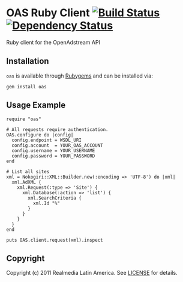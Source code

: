 OAS Ruby Client [![Build Status](https://secure.travis-ci.org/realmedia/oas-ruby-client.png)][travis] [![Dependency Status](https://gemnasium.com/realmedia/oas-ruby-client.png?travis)][gemnasium]
================
Ruby client for the OpenAdstream API

[travis]: http://travis-ci.org/realmedia/oas-ruby-client
[gemnasium]: https://gemnasium.com/realmedia/oas-ruby-client

Installation
------------

`oas` is available through [Rubygems](http://rubygems.org/gems/oas) and can be installed via:

    gem install oas

Usage Example
--------------
    require "oas"

    # All requests require authentication.
    OAS.configure do |config|
      config.endpoint = WSDL_URI
      config.account  = YOUR_OAS_ACCOUNT
      config.username = YOUR_USERNAME
      config.password = YOUR_PASSWORD
    end

    # List all sites
    xml = Nokogiri::XML::Builder.new(:encoding => 'UTF-8') do |xml|
      xml.AdXML {
        xml.Request(:type => 'Site') {
          xml.Database(:action => 'list') {
            xml.SearchCriteria {
              xml.Id "%"
            }
          }
        }
      }
    end

    puts OAS.client.request(xml).inspect

Copyright
---------
Copyright (c) 2011 Realmedia Latin America.
See [LICENSE](https://github.com/realmedia/oas-ruby-client/blob/master/LICENSE) for details.
